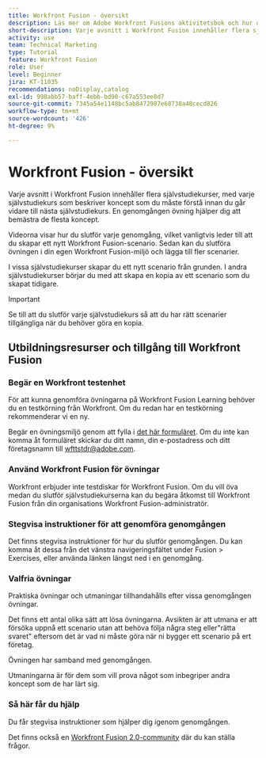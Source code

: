 ```yaml
---
title: Workfront Fusion - översikt
description: Läs mer om Adobe Workfront Fusions aktivitetsbok och hur du skaffar ett testenhetskonto på Workfront.
short-description: Varje avsnitt i Workfront Fusion innehåller flera självstudiekurser, med varje självstudiekurs som beskriver koncept som du måste förstå innan du går vidare till nästa självstudiekurs.
activity: use
team: Technical Marketing
type: Tutorial
feature: Workfront Fusion
role: User
level: Beginner
jira: KT-11035
recommendations: noDisplay,catalog
exl-id: 998abb57-baff-4ebb-bd90-c67a553ee8d7
source-git-commit: 7345a54e1148bc5ab8472987e68738a48cecd826
workflow-type: tm+mt
source-wordcount: '426'
ht-degree: 9%

---
```


# Workfront Fusion - översikt

Varje avsnitt i Workfront Fusion innehåller flera självstudiekurser, med varje självstudiekurs som beskriver koncept som du måste förstå innan du går vidare till nästa självstudiekurs. En genomgången övning hjälper dig att bemästra de flesta koncept.

Videorna visar hur du slutför varje genomgång, vilket vanligtvis leder till att du skapar ett nytt Workfront Fusion-scenario. Sedan kan du slutföra övningen i din egen Workfront Fusion-miljö och lägga till fler scenarier.

I vissa självstudiekurser skapar du ett nytt scenario från grunden. I andra självstudiekurser börjar du med att skapa en kopia av ett scenario som du skapat tidigare.

>[!IMPORTANT]
>
>Se till att du slutför varje självstudiekurs så att du har rätt scenarier tillgängliga när du behöver göra en kopia.

## Utbildningsresurser och tillgång till Workfront Fusion

### Begär en Workfront testenhet

För att kunna genomföra övningarna på Workfront Fusion Learning behöver du en testkörning från Workfront. Om du redan har en testkörning rekommenderar vi en ny.

Begär en övningsmiljö genom att fylla i [det här formuläret](https://forms.office.com/r/f1J8HRGrNY). Om du inte kan komma åt formuläret skickar du ditt namn, din e-postadress och ditt företagsnamn till wfttstdr@adobe.com.

### Använd Workfront Fusion för övningar

Workfront erbjuder inte testdiskar för Workfront Fusion. Om du vill öva medan du slutför självstudiekurserna kan du begära åtkomst till Workfront Fusion från din organisations Workfront Fusion-administratör.

### Stegvisa instruktioner för att genomföra genomgången

Det finns stegvisa instruktioner för hur du slutför genomgången. Du kan komma åt dessa från det vänstra navigeringsfältet under Fusion > Exercises, eller använda länken längst ned i en genomgång.

### Valfria övningar

Praktiska övningar och utmaningar tillhandahålls efter vissa genomgången övningar.

Det finns ett antal olika sätt att lösa övningarna. Avsikten är att utmana er att försöka uppnå ett scenario utan att behöva följa några steg eller&quot;rätta svaret&quot; eftersom det är vad ni måste göra när ni bygger ett scenario på ert företag.

Övningen har samband med genomgången.

Utmaningarna är för dem som vill prova något som inbegriper andra koncept som de har lärt sig.

### Så här får du hjälp

Du får stegvisa instruktioner som hjälper dig igenom genomgången.

Det finns också en [Workfront Fusion 2.0-community](https://experienceleaguecommunities.adobe.com/t5/workfront-fusion-2-0/ct-p/workfront-fusion-2) där du kan ställa frågor.
